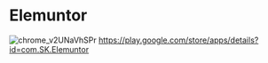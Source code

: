 # Elemuntor
![chrome_v2UNaVhSPr](https://user-images.githubusercontent.com/22115102/216048854-b8b6d3c0-3d5e-4a91-89f2-11d6659e5e4c.png)
https://play.google.com/store/apps/details?id=com.SK.Elemuntor
